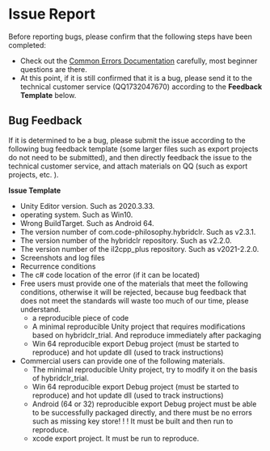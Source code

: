 # Issue Report

Before reporting bugs, please confirm that the following steps have been completed:
- Check out the [Common Errors Documentation](../help/commonerrors.md) carefully, most beginner questions are there.
- At this point, if it is still confirmed that it is a bug, please send it to the technical customer service (QQ1732047670) according to the **Feedback Template** below.

## Bug Feedback

If it is determined to be a bug, please submit the issue according to the following bug feedback template (some larger files such as export projects do not need to be submitted), and then directly feedback the issue to the technical customer service, and attach materials on QQ (such as export projects, etc. ).

**Issue Template**

- Unity Editor version. Such as 2020.3.33.
- operating system. Such as Win10.
- Wrong BuildTarget. Such as Android 64.
- The version number of com.code-philosophy.hybridclr. Such as v2.3.1.
- The version number of the hybridclr repository. Such as v2.2.0.
- The version number of the il2cpp_plus repository. Such as v2021-2.2.0.
- Screenshots and log files
- Recurrence conditions
- The c# code location of the error (if it can be located)
- Free users must provide one of the materials that meet the following conditions, otherwise it will be rejected, because bug feedback that does not meet the standards will waste too much of our time, please understand.
   - a reproducible piece of code
   - A minimal reproducible Unity project that requires modifications based on hybridclr_trial. And reproduce immediately after packaging
   - Win 64 reproducible export Debug project (must be started to reproduce) and hot update dll (used to track instructions)
- Commercial users can provide one of the following materials.
   - The minimal reproducible Unity project, try to modify it on the basis of hybridclr_trial.
   - Win 64 reproducible export Debug project (must be started to reproduce) and hot update dll (used to track instructions)
   - Android (64 or 32) reproducible export Debug project must be able to be successfully packaged directly, and there must be no errors such as missing key store! ! ! It must be built and then run to reproduce.
   - xcode export project. It must be run to reproduce.
   